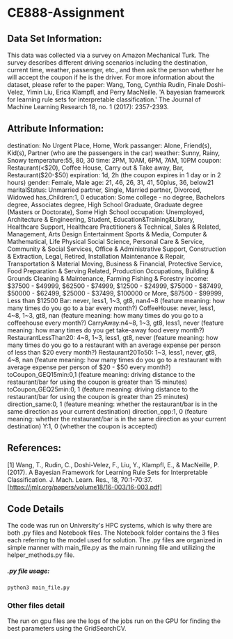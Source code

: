 # CE888-Assignment
## Data Set Information:

This data was collected via a survey on Amazon Mechanical Turk. The survey describes different driving scenarios including the destination, current time, weather, passenger, etc., and then ask the person whether he will accept the coupon if he is the driver. For more information about the dataset, please refer to the paper:
Wang, Tong, Cynthia Rudin, Finale Doshi-Velez, Yimin Liu, Erica Klampfl, and Perry MacNeille. 'A bayesian framework for learning rule sets for interpretable classification.' The Journal of Machine Learning Research 18, no. 1 (2017): 2357-2393.

## Attribute Information:

destination: No Urgent Place, Home, Work
passanger: Alone, Friend(s), Kid(s), Partner (who are the passengers in the car)
weather: Sunny, Rainy, Snowy
temperature:55, 80, 30
time: 2PM, 10AM, 6PM, 7AM, 10PM
coupon: Restaurant(<$20), Coffee House, Carry out & Take away, Bar, Restaurant($20-$50)
expiration: 1d, 2h (the coupon expires in 1 day or in 2 hours)
gender: Female, Male
age: 21, 46, 26, 31, 41, 50plus, 36, below21
maritalStatus: Unmarried partner, Single, Married partner, Divorced, Widowed
has_Children:1, 0
education: Some college - no degree, Bachelors degree, Associates degree, High School Graduate, Graduate degree (Masters or Doctorate), Some High School
occupation: Unemployed, Architecture & Engineering, Student,
Education&Training&Library, Healthcare Support,
Healthcare Practitioners & Technical, Sales & Related, Management,
Arts Design Entertainment Sports & Media, Computer & Mathematical,
Life Physical Social Science, Personal Care & Service,
Community & Social Services, Office & Administrative Support,
Construction & Extraction, Legal, Retired,
Installation Maintenance & Repair, Transportation & Material Moving,
Business & Financial, Protective Service,
Food Preparation & Serving Related, Production Occupations,
Building & Grounds Cleaning & Maintenance, Farming Fishing & Forestry
income: $37500 - $49999, $62500 - $74999, $12500 - $24999, $75000 - $87499,
$50000 - $62499, $25000 - $37499, $100000 or More, $87500 - $99999, Less than $12500
Bar: never, less1, 1~3, gt8, nan4~8 (feature meaning: how many times do you go to a bar every month?)
CoffeeHouse: never, less1, 4~8, 1~3, gt8, nan (feature meaning: how many times do you go to a coffeehouse every month?)
CarryAway:n4~8, 1~3, gt8, less1, never (feature meaning: how many times do you get take-away food every month?)
RestaurantLessThan20: 4~8, 1~3, less1, gt8, never (feature meaning: how many times do you go to a restaurant with an average expense per person of less than $20 every month?)
Restaurant20To50: 1~3, less1, never, gt8, 4~8, nan (feature meaning: how many times do you go to a restaurant with average expense per person of $20 - $50 every month?)
toCoupon_GEQ15min:0,1 (feature meaning: driving distance to the restaurant/bar for using the coupon is greater than 15 minutes)
toCoupon_GEQ25min:0, 1 (feature meaning: driving distance to the restaurant/bar for using the coupon is greater than 25 minutes)
direction_same:0, 1 (feature meaning: whether the restaurant/bar is in the same direction as your current destination)
direction_opp:1, 0 (feature meaning: whether the restaurant/bar is in the same direction as your current destination)
Y:1, 0 (whether the coupon is accepted)

## References:
<a id="1">[1]</a> Wang, T., Rudin, C., Doshi-Velez, F., Liu, Y., Klampfl, E., & MacNeille, P. (2017). A Bayesian Framework for Learning Rule Sets for Interpretable Classification. J. Mach. Learn. Res., 18, 70:1-70:37.
[https://jmlr.org/papers/volume18/16-003/16-003.pdf]

## Code Details
The code was run on University's HPC systems, which is why there are both .py files 
and Notebook files. The Notebook folder contains the 3 files each referring to the
model used for solution.
The .py files are organized in simple manner with main_file.py as the main running 
file and utilizing the helper_methods.py file.

##### .py file usage:
```bash
python3 main_file.py
```

### Other files detail
The run on gpu files are the logs of the jobs run on the GPU for finding the best parameters
using the GridSearchCV.
 
